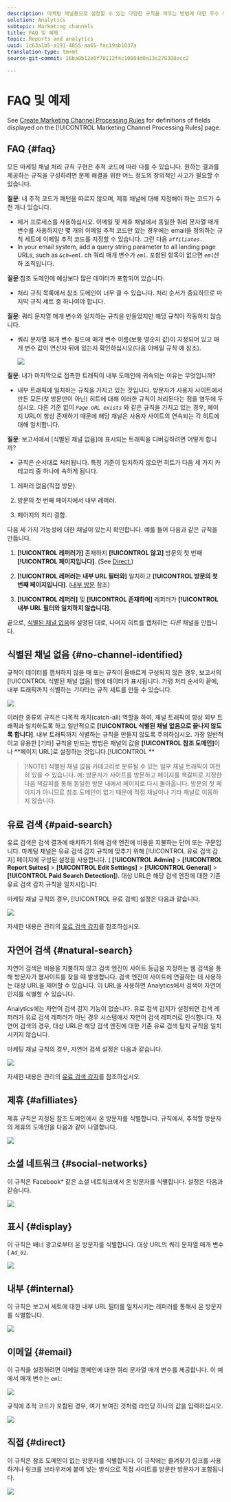 ```yaml
---
description: 마케팅 채널용으로 설정할 수 있는 다양한 규칙을 채우는 방법에 대한 우수 사례 및 예제를 참조하십시오.
solution: Analytics
subtopic: Marketing channels
title: FAQ 및 예제
topic: Reports and analytics
uuid: 1c63a1b5-a191-4855-aa65-fac19ab1037a
translation-type: tm+mt
source-git-commit: 16ba0b12e0f70112f4c10804d0a13c278388ecc2

---
```



# FAQ 및 예제

<!--
Read about best practices and examples of how to populate various rules you can set up for your marketing channels.

* [Frequently Asked Questions](/help/components/c-marketing-channels/c-faq.md#section_E490CEAF0E76422C91D34D8A80A0C573) 
* [No Channel Identified](/help/components/c-marketing-channels/c-faq.md##no-channel-identified) 
* [Paid Search](/help/components/c-marketing-channels/c-faq.md#section_E934BFE182E4404A93FE07AFEAE64DC1) 
* [Natural Search](/help/components/c-marketing-channels/c-faq.md#section_A4C6B8F0360449BE94F0128FF7C71386) 
* [Affiliates](/help/components/c-marketing-channels/c-faq.md#section_8D142C7074CD4DEC87DF55B691107622) 
* [Social Networks](/help/components/c-marketing-channels/c-faq.md#section_492B72A3B261479D9C84F631E90C03D8) 
* [Display](/help/components/c-marketing-channels/c-faq.md#section_4FD846B89FCE4ECFB7781BD02874A1AB) 
* [Internal](/help/components/c-marketing-channels/c-faq.md#section_179A2BE5C8E24719A9E5C0DC09AF0947) 
* [Email](/help/components/c-marketing-channels/c-faq.md#section_4A927BE947B748E39595F4525B7280DE) 
* [Direct](/help/components/c-marketing-channels/c-faq.md#section_D0A1DD9D5EEF4A05A1CC81F9EADC074A)
-->

See [Create Marketing Channel Processing Rules](/help/components/c-marketing-channels/t-rules.md) for definitions of fields displayed on the [!UICONTROL Marketing Channel Processing Rules] page.

## FAQ {#faq}

모든 마케팅 채널 처리 규칙 구현은 추적 코드에 따라 다를 수 있습니다. 원하는 결과를 제공하는 규칙을 구성하려면 문제 해결을 위한 어느 정도의 창의적인 사고가 필요할 수 있습니다.

**질문**: 내 추적 코드가 패턴을 따르지 않으며, 제휴 채널에 대해 지정해야 하는 코드가 수천 개나 있습니다.

*  제거 프로세스를 사용하십시오. 이메일 및 제휴 채널에서 동일한 쿼리 문자열 매개 변수를 사용하지만 몇 개의 이메일 추적 코드만 있는 경우에는 email을 정의하는 규칙 세트에 이메일 추적 코드를 지정할 수 있습니다. 그런 다음 *`affiliates.`*
* In your email system, add a query string parameter to all landing page URLs, such as *`&ch=eml`*. ch 쿼리 매개 변수가 *`eml`*. 포함된 항목이 없으면 *`eml`*&#x200B;산하 조직입니다.

**질문**:참조 도메인에 예상보다 많은 데이터가 포함되어 있습니다.

* 처리 규칙 목록에서 참조 도메인이 너무 클 수 있습니다. 처리 순서가 중요하므로 마지막 규칙 세트 중 하나여야 합니다.

**질문**: 쿼리 문자열 매개 변수와 일치하는 규칙을 만들었지만 해당 규칙이 작동하지 않습니다.

*  쿼리 문자열 매개 변수 필드에 매개 변수 이름(보통 영숫자 값)이 지정되어 있고 매개 변수 값이 연산자 뒤에 있는지 확인하십시오(다음 이메일 규칙 예 참조).

   ![](assets/example_email.png)

**질문**: 내가 마지막으로 접촉한 트래픽이 내부 도메인에 귀속되는 이유는 무엇입니까?

*  내부 트래픽에 일치하는 규칙을 가지고 있는 것입니다. 방문자가 사용자 사이트에서 만든 모든(첫 방문만이 아닌) 히트에 대해 이러한 규칙이 처리된다는 점을 염두에 두십시오. 다른 기준 없이 *`Page URL exists`* 와 같은 규칙을 가지고 있는 경우, 페이지 URL이 항상 존재하기 때문에 해당 채널은 사용자 사이트의 연속되는 각 히트에 대해 일치합니다.

**질문**: 보고서에서 [식별된 채널 없음]에 표시되는 트래픽을 디버깅하려면 어떻게 합니까?

*  규칙은 순서대로 처리됩니다. 특정 기준이 일치하지 않으면 히트가 다음 세 가지 카테고리 중 하나에 속하게 됩니다.

1. 레퍼러 없음(직접 방문).

2. 방문의 첫 번째 페이지에서 내부 레퍼러.

3. 페이지의 처리 결함.

다음 세 가지 가능성에 대한 채널이 있는지 확인합니다. 예를 들어 다음과 같은 규칙을 만듭니다.

1. **[!UICONTROL 레퍼러가]** 존재하지 **[!UICONTROL 않고]** 방문의 첫 번째 **[!UICONTROL 페이지입니다]**. (See [Direct.](/help/components/c-marketing-channels/c-faq.md))

2. **[!UICONTROL 레퍼러는 내부 URL 필터와]** 일치하고 **[!UICONTROL 방문의 첫 번째 페이지입니다]**. ([내부 방문](/help/components/c-marketing-channels/c-faq.md) 참조)

3. **[!UICONTROL 레퍼러]** 및 **[!UICONTROL 존재하며]** 레퍼러가 **[!UICONTROL 내부 URL 필터와 일치하지 않습니다]**.

끝으로, [식별된 채널 없음](/help/components/c-marketing-channels/c-faq.md#no-channel-identified)에 설명된 대로, 나머지 히트를 캡처하는 *다른* 채널을 만듭니다.

## 식별된 채널 없음 {#no-channel-identified}

규칙이 데이터를 캡처하지 않을 때 또는 규칙이 올바르게 구성되지 않은 경우, 보고서의 [!UICONTROL 식별된 채널 없음] 행에 데이터가 표시됩니다. 가령 처리 순서의 끝에, 내부 트래픽까지 식별하는 *기타*&#x200B;라는 규칙 세트를 만들 수 있습니다.

![](assets/example_other.png)

이러한 종류의 규칙은 다목적 캐치(catch-all) 역할을 하여, 채널 트래픽이 항상 외부 트래픽과 일치하도록 하고 일반적으로 **[!UICONTROL 식별된 채널 없음으로 끝나지 않도록 합니다]**. 내부 트래픽까지 식별하는 규칙을 만들지 않도록 주의하십시오. 가장 일반적이고 유용한 [기타] 규칙을 만드는 방법은 채널의 값을 **[!UICONTROL 참조 도메인]**&#x200B;이나 **페이지 URL]로 설정하는 것입니다.[!UICONTROL **

> [!NOTE] 식별된 채널 없음 카테고리로 분류될 수 있는 일부 채널 트래픽이 여전히 있을 수 있습니다. 예: 방문자가 사이트를 방문하고 페이지를 책갈피로 지정한 다음 책갈피를 통해 동일한 방문 내에서 페이지로 다시 돌아옵니다. 방문의 첫 페이지가 아니므로 참조 도메인이 없기 때문에 직접 채널이나 기타 채널로 이동하지 않습니다.

## 유료 검색 {#paid-search}

유료 검색은 검색 결과에 배치하기 위해 검색 엔진에 비용을 지불하는 단어 또는 구문입니다. 마케팅 채널은 유료 검색 감지 규칙에 맞추기 위해 [!UICONTROL 유료 검색 감지] 페이지에 구성된 설정을 사용합니다. ( **[!UICONTROL Admin]** &gt; **[!UICONTROL Report Suites]** &gt; **[!UICONTROL Edit Settings]** &gt; **[!UICONTROL General]** &gt; **[!UICONTROL Paid Search Detection]**). 대상 URL은 해당 검색 엔진에 대한 기존 유료 검색 감지 규칙을 일치시킵니다.

마케팅 채널 규칙의 경우, [!UICONTROL 유료 검색] 설정은 다음과 같습니다.

![](assets/example_paid_search.png)

자세한 내용은 관리의 [유료 검색 감지](https://marketing.adobe.com/resources/help/en_US/reference/paid_search_detection.html)를 참조하십시오.

## 자연어 검색 {#natural-search}

자연어 검색은 비용을 지불하지 않고 검색 엔진이 사이트 등급을 지정하는 웹 검색을 통해 방문자가 웹사이트를 찾을 때 발생합니다. 검색 엔진이 사이트에 연결하는 데 사용하는 대상 URL을 제어할 수 있습니다. 이 URL을 사용하면 Analytics에서 검색이 자연어인지를 식별할 수 있습니다.

Analytics에는 자연어 검색 감지 기능이 없습니다. 유료 검색 감지가 설정되면 검색 레퍼러가 유료 검색 레퍼러가 아닌 경우 시스템에서 자연어 검색 레퍼러로 인식합니다. 자연어 검색의 경우, 대상 URL은 해당 검색 엔진에 대한 기존 유료 검색 탐지 규칙을 일치시키지 않습니다.

마케팅 채널 규칙의 경우, 자연어 검색 설정은 다음과 같습니다.

![](assets/example_natural_search.png)

자세한 내용은 관리의 [유료 검색 감지](https://marketing.adobe.com/resources/help/en_US/reference/paid_search_detection.html)를 참조하십시오.

## 제휴 {#afilliates}

제휴 규칙은 지정된 참조 도메인에서 온 방문자를 식별합니다. 규칙에서, 추적할 방문자의 제휴의 도메인을 다음과 같이 나열합니다.

![](assets/example_affiliates.png)

## 소셜 네트워크 {#social-networks}

이 규칙은 Facebook* 같은 소셜 네트워크에서 온 방문자를 식별합니다. 설정은 다음과 같습니다.

![](assets/example_social.png)

## 표시 {#display}

이 규칙은 배너 광고로부터 온 방문자를 식별합니다. 대상 URL의 쿼리 문자열 매개 변수( *`Ad_01`*.

![](assets/example_display.png)

## 내부 {#internal}

이 규칙은 보고서 세트에 대한 내부 URL 필터를 일치시키는 레퍼러를 통해서 온 방문자를 식별합니다.

![](assets/example_internal.png)

## 이메일 {#email}

이 규칙을 설정하려면 이메일 캠페인에 대한 쿼리 문자열 매개 변수를 제공합니다. 이 예에서 매개 변수는 *`eml`*:

![](assets/example_email.png)

규칙에 추적 코드가 포함된 경우, 여기 보여진 것처럼 라인당 하나의 값을 입력하십시오.

![](assets/tracking_code.png)

## 직접 {#direct}

이 규칙은 참조 도메인이 없는 방문자를 식별합니다. 이 규칙에는 즐겨찾기 링크를 사용하거나 링크를 브라우저에 붙여 넣는 방식으로 직접 사이트를 방문한 방문자가 포함됩니다.

![](assets/example_direct.png)

